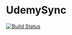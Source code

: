 # UdemySync
[![Build Status](https://travis-ci.com/0x2f0713/UdemySync.svg?token=YJswpWevfoMjdptfvqs8&branch=master)](https://travis-ci.com/0x2f0713/UdemySync)
